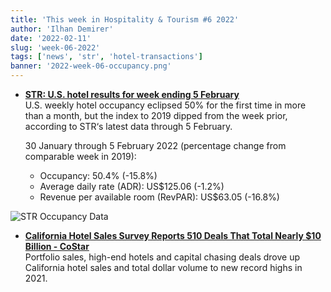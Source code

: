 ```yaml
---
title: 'This week in Hospitality & Tourism #6 2022'
author: 'Ilhan Demirer'
date: '2022-02-11'
slug: 'week-06-2022'
tags: ['news', 'str', 'hotel-transactions']
banner: '2022-week-06-occupancy.png'
---
```


- **[STR: U.S. hotel results for week ending 5 February](https://str.com/press-release/str-us-hotel-results-week-ending-5-february)**  
  U.S. weekly hotel occupancy eclipsed 50% for the first time in more than a month, but the index to 2019 dipped from the week prior, according to STR‘s latest data through 5 February.

  30 January through 5 February 2022 (percentage change from comparable week in 2019):

  - Occupancy: 50.4% (-15.8%)
  - Average daily rate (ADR): US$125.06 (-1.2%)
  - Revenue per available room (RevPAR): US$63.05 (-16.8%)

![STR Occupancy Data](/images/blogimages/2022-week-06-occupancy.png)

- **[California Hotel Sales Survey Reports 510 Deals That Total Nearly $10 Billion - CoStar](https://www.hotelnewsresource.com/article119444.html)**  
    Portfolio sales, high-end hotels and capital chasing deals drove up California hotel sales and total dollar volume to new record highs in 2021.
